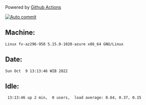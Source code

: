 Powered by [Github Actions](https://github.com/features/actions)

[![Auto commit](https://github.com/hiage/workstation/workflows/Auto%20commit/badge.svg)](https://github.com/hiage/workstation/actions?query=workflow%3A%22Auto+commit%22)

## Machine:
```
Linux fv-az296-950 5.15.0-1020-azure x86_64 GNU/Linux
```
## Date:
```
Sun Oct  9 13:13:46 WIB 2022
```
## Idle:
```
 13:13:46 up 2 min,  0 users,  load average: 0.64, 0.37, 0.15
```
